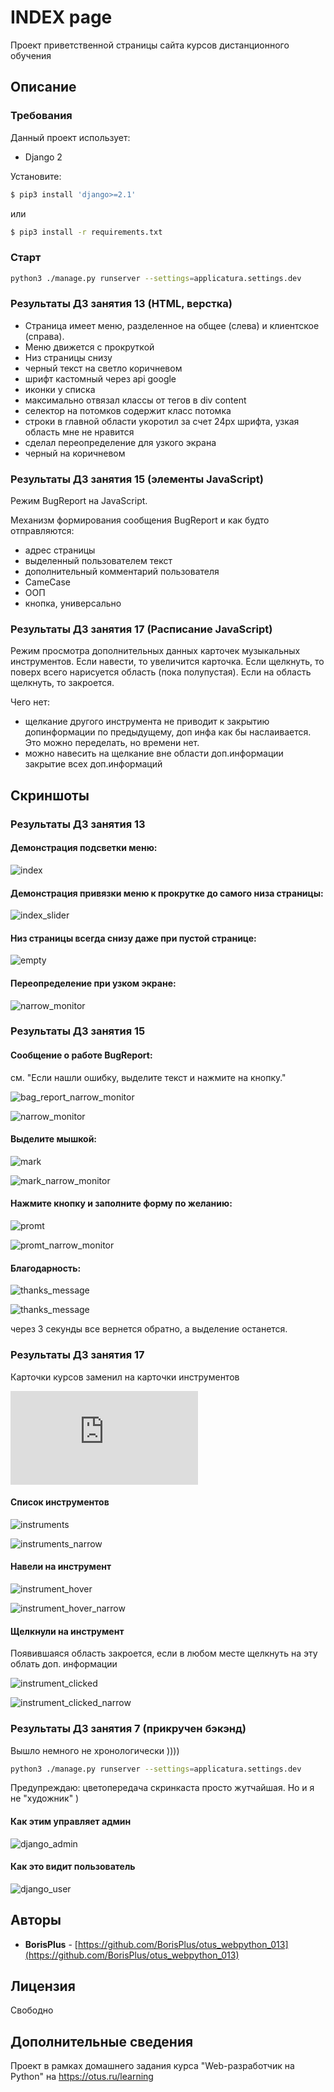 # INDEX page

Проект приветственной страницы сайта курсов дистанционного обучения

## Описание

### Требования

Данный проект использует:
* Django 2

Установите:

```bash
$ pip3 install 'django>=2.1'
```

или

```bash
$ pip3 install -r requirements.txt
```

### Старт

```bash
python3 ./manage.py runserver --settings=applicatura.settings.dev
```

### Результаты ДЗ занятия 13 (HTML, верстка)

* Страница имеет меню, разделенное на общее (слева) и клиентское (справа).
* Меню движется с прокруткой
* Низ страницы снизу
* черный текст на светло коричневом
* шрифт кастомный через api google
* иконки у списка
* максимально отвязал классы от тегов в div content
* селектор на потомков содержит класс потомка
* строки в главной области укоротил за счет 24px шрифта, узкая область мне не нравится
* сделал переопределение для узкого экрана
* черный на коричневом
 
### Результаты ДЗ занятия 15 (элементы JavaScript)

Режим BugReport на JavaScript. 

Механизм формирования сообщения BugReport и как будто отправляются:
* адрес страницы
* выделенный пользователем текст
* дополнительный комментарий пользователя
* CameCase
* ООП
* кнопка, универсально

### Результаты ДЗ занятия 17 (Расписание JavaScript)

Режим просмотра дополнительных данных карточек музыкальных инструментов. Если навести, то увеличится карточка. 
Если щелкнуть, то поверх всего нарисуется область (пока полупустая).
Если на область щелкнуть, то закроется.

Чего нет: 
* щелкание другого инструмента не приводит к закрытию допинформации по предыдущему, доп инфа как бы наслаивается.
Это можно переделать, но времени нет.
* можно навесить на щелкание вне области доп.информации закрытие всех доп.информаций

## Cкриншоты

### Результаты ДЗ занятия 13

#### Демонстрация подсветки меню:

![index](https://raw.githubusercontent.com/BorisPlus/otus_webpython_013/master/README.files/images/screenshots/index.png "Title")


#### Демонстрация привязки меню к прокрутке до самого низа страницы:

![index_slider](https://raw.githubusercontent.com/BorisPlus/otus_webpython_013/master/README.files/images/screenshots/index_scrolled_with_menu.png "Title")


#### Низ страницы всегда снизу даже при пустой странице:

![empty](https://raw.githubusercontent.com/BorisPlus/otus_webpython_013/master/README.files/images/screenshots/empty.png "Title")

#### Переопределение при узком экране:

![narrow_monitor](https://raw.githubusercontent.com/BorisPlus/otus_webpython_013/master/README.files/images/screenshots/narrow_monitor.png "Title")


### Результаты ДЗ занятия 15

#### Сообщение о работе BugReport:

см. "Если нашли ошибку, выделите текст и нажмите на кнопку."

![bag_report_narrow_monitor](https://raw.githubusercontent.com/BorisPlus/otus_webpython_013/master/README.files/images/screenshots/js_015/bag_report_normal_monitor.png "Title")

![narrow_monitor](https://raw.githubusercontent.com/BorisPlus/otus_webpython_013/master/README.files/images/screenshots/js_015/bag_report_narrow_monitor.png "Title")


#### Выделите мышкой:

![mark](https://raw.githubusercontent.com/BorisPlus/otus_webpython_013/master/README.files/images/screenshots/js_015/mark_normal_monitor.png "Title")

![mark_narrow_monitor](https://raw.githubusercontent.com/BorisPlus/otus_webpython_013/master/README.files/images/screenshots/js_015/mark_narrow_monitor.png "Title")

#### Нажмите кнопку и заполните форму по желанию:

![promt](https://raw.githubusercontent.com/BorisPlus/otus_webpython_013/master/README.files/images/screenshots/js_015/promt_normal_monitor.png "Title")

![promt_narrow_monitor](https://raw.githubusercontent.com/BorisPlus/otus_webpython_013/master/README.files/images/screenshots/js_015/promt_narrow_monitor.png "Title")

#### Благодарность:

![thanks_message](https://raw.githubusercontent.com/BorisPlus/otus_webpython_013/master/README.files/images/screenshots/js_015/thanks_normal_monitor.png "Title")

![thanks_message](https://raw.githubusercontent.com/BorisPlus/otus_webpython_013/master/README.files/images/screenshots/js_015/thanks_narrow_monitor.png "Title")

через 3 секунды все вернется обратно, а выделение останется.

### Результаты ДЗ занятия 17

Карточки курсов заменил на карточки инструментов

![cards](https://raw.githubusercontent.com/BorisPlus/otus_webpython_013/master/project/cards.html "Title")

#### Список инструментов

![instruments](https://raw.githubusercontent.com/BorisPlus/otus_webpython_013/master/README.files/images/screenshots/js_017/instruments.png "Title")

![instruments_narrow](https://raw.githubusercontent.com/BorisPlus/otus_webpython_013/master/README.files/images/screenshots/js_017/instruments_narrow.png "Title")

#### Навели на инструмент

![instrument_hover](https://raw.githubusercontent.com/BorisPlus/otus_webpython_013/master/README.files/images/screenshots/js_017/instrument_hover.png "Title")

![instrument_hover_narrow](https://raw.githubusercontent.com/BorisPlus/otus_webpython_013/master/README.files/images/screenshots/js_017/instrument_hover_narrow.png "Title")

#### Щелкнули на инструмент

Появившаяся область закроется, если в любом месте щелкнуть на эту облать доп. информации

![instrument_clicked](https://raw.githubusercontent.com/BorisPlus/otus_webpython_013/master/README.files/images/screenshots/js_017/instrument_clicked.png "Title")

![instrument_clicked_narrow](https://raw.githubusercontent.com/BorisPlus/otus_webpython_013/master/README.files/images/screenshots/js_017/instrument_clicked_narrow.png "Title")



### Результаты ДЗ занятия 7 (прикручен бэкэнд) 

Вышло немного не хронологически ))))

```bash
python3 ./manage.py runserver --settings=applicatura.settings.dev
```
Предупреждаю: цветопередача скринкаста просто жутчайшая. Но и я не "художник" )

#### Как этим управляет админ

![django_admin](https://raw.githubusercontent.com/BorisPlus/otus_webpython_013/master/README.files/images/screenshots/js_017/django_admin.png "Title")

#### Как это видит пользователь

![django_user](https://raw.githubusercontent.com/BorisPlus/otus_webpython_013/master/README.files/images/screenshots/js_017/django_user.png "Title")

## Авторы

* **BorisPlus** - [https://github.com/BorisPlus/otus_webpython_013](https://github.com/BorisPlus/otus_webpython_013)

## Лицензия

Свободно

## Дополнительные сведения

Проект в рамках домашнего задания курса "Web-разработчик на Python" на https://otus.ru/learning
